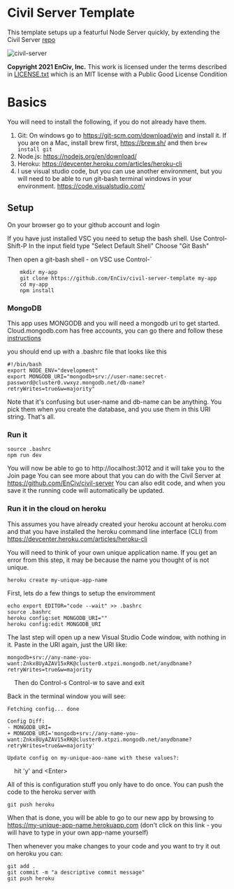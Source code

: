 # Civil Server Template
This template setups up a featurful Node Server quickly, by extending the Civil Server [repo](https://github.com/EnCiv/civil-server)

![civil-server](https://user-images.githubusercontent.com/3317487/105109776-103ae980-5a72-11eb-8182-d0f8d3cdcc30.png)

**Copyright 2021 EnCiv, Inc.** This work is licensed under the terms described in [LICENSE.txt](https://github.com/EnCiv/undebate/blob/master/LICENSE.txt) which is an MIT license with a Public Good License Condition

# Basics

You will need to install the following, if you do not already have them.

1. Git: On windows go to https://git-scm.com/download/win and install it. If you are on a Mac, install brew first, https://brew.sh/ and then `brew install git`
2. Node.js: https://nodejs.org/en/download/
3. Heroku: https://devcenter.heroku.com/articles/heroku-cli
4. I use visual studio code, but you can use another environment, but you will need to be able to run git-bash terminal windows in your environment.
   https://code.visualstudio.com/

## Setup

On your browser go to your github account and login

If you have just installed VSC you need to setup the bash shell. Use Control-Shift-P
In the input field type "Select Default Shell"
Choose "Git Bash"

Then open a git-bash shell - on VSC use Control-\`
```
    mkdir my-app
    git clone https://github.com/EnCiv/civil-server-template my-app
    cd my-app
    npm install
```
### MongoDB
This app uses MONGODB and you will need a mongodb uri to get started.   Cloud.mongodb.com has free accounts, you can go there and follow these [instructions](https://docs.google.com/presentation/d/10fEk_OdfN-dYh9PlqG6nTFlu4ENvis_owdHbqWYDpBI/present?slide=id.gb4a0dbf10b_0_93)

you should end up with a .bashrc file that looks like this
```
#!/bin/bash
export NODE_ENV="development"
export MONGODB_URI="mongodb+srv://user-name:secret-password@cluster0.vwxyz.mongodb.net/db-name?retryWrites=true&w=majority"
```
Note that it's confusing but user-name and db-name can be anything.  You pick them when you create the database, and you use them in this URI string.  That's all.  
### Run it
```
source .bashrc
npm run dev
```
You will now be able to go to http://localhost:3012 and it will take you to the Join page
You can see more about that you can do with the Civil Server at https://github.com/EnCiv/civil-server
You can also edit code, and when you save it the running code will automatically be updated.

### Run it in the cloud on heroku
This assumes you have already created your heroku account at heroku.com and that you have installed the heroku command line interface (CLI) from https://devcenter.heroku.com/articles/heroku-cli



You will need to think of your own unique application name.  If you get an error from this step, it may be because the name you thought of is not unique.
```
heroku create my-unique-app-name
```
First, lets do a few things to setup the enviromment
```
echo export EDITOR="code --wait" >> .bashrc
source .bashrc
heroku config:set MONGODB_URI=""
heroku config:edit MONGODB_URI
```
The last step will open up a new Visual Studio Code window, with nothing in it.
Paste in the URI again, just the URI like:
```
mongodb+srv://any-name-you-want:Znkx8UyAZAV15xRK@cluster0.xtpzi.mongodb.net/anydbname?retryWrites=true&w=majority
```
&nbsp;&nbsp;&nbsp;&nbsp;Then do Control-s Control-w to save and exit

Back in the terminal window you will see:
```
Fetching config... done

Config Diff:
- MONGODB_URI=
+ MONGODB_URI='mongodb+srv://any-name-you-want:Znkx8UyAZAV15xRK@cluster0.xtpzi.mongodb.net/anydbname?retryWrites=true&w=majority'

Update config on my-unique-aoo-name with these values?:  
```
&nbsp;&nbsp;&nbsp;&nbsp;hit 'y' and \<Enter\>

All of this is configuration stuff you only have to do once.   You can push the code to the heroku server with
```
git push heroku
```
When that is done, you will be able to go to our new app by browsing to https://my-unique-app-name.herokuapp.com (don't click on this link - you will have to type in your own app-name yourself)

Then whenever you make changes to your code and you want to try it out on heroku you can:
```
git add .
git commit -m "a descriptive commit message"
git push heroku
```



